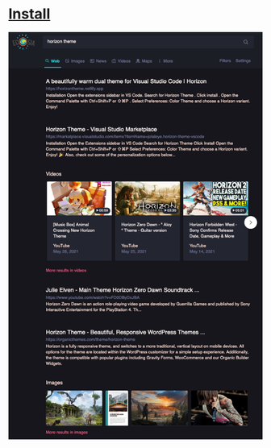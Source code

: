 # [Install](https://raw.githubusercontent.com/FireInsight/horizon-theme/master/userstyles/ecosia/ecosia-horizon-dark.user.css)

![screenshot of the theme](preview.png)